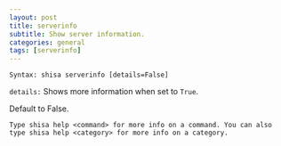 ```yaml
---
layout: post
title: serverinfo
subtitle: Show server information.
categories: general
tags: [serverinfo]
---
```


`Syntax: shisa serverinfo [details=False]`

`details:` Shows more information when set to `True`.

Default to False.

```
Type shisa help <command> for more info on a command. You can also type shisa help <category> for more info on a category.
```